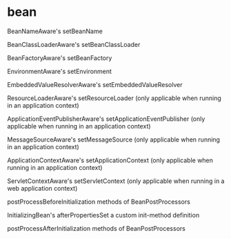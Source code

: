 # bean

BeanNameAware's setBeanName

BeanClassLoaderAware's setBeanClassLoader

BeanFactoryAware's setBeanFactory

EnvironmentAware's setEnvironment

EmbeddedValueResolverAware's setEmbeddedValueResolver

ResourceLoaderAware's setResourceLoader \(only applicable when running in an application context\)

ApplicationEventPublisherAware's setApplicationEventPublisher \(only applicable when running in an application context\)

MessageSourceAware's setMessageSource \(only applicable when running in an application context\)

ApplicationContextAware's setApplicationContext \(only applicable when running in an application context\)

ServletContextAware's setServletContext \(only applicable when running in a web application context\)

postProcessBeforeInitialization methods of BeanPostProcessors

InitializingBean's afterPropertiesSet a custom init-method definition

postProcessAfterInitialization methods of BeanPostProcessors

